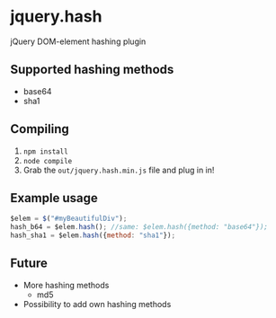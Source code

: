 # jquery.hash
jQuery DOM-element hashing plugin

## Supported hashing methods
 - base64
 - sha1

## Compiling
 1. `npm install`
 2. `node compile`
 3. Grab the `out/jquery.hash.min.js` file and plug in in!

## Example usage
```javascript
$elem = $("#myBeautifulDiv");
hash_b64 = $elem.hash(); //same: $elem.hash({method: "base64"});
hash_sha1 = $elem.hash({method: "sha1"});
```

## Future
 - More hashing methods
    - md5
 - Possibility to add own hashing methods